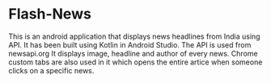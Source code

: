 # Flash-News
This is an android application that displays news headlines from India using API. 
It has been built using Kotlin in Android Studio. 
The API is used from newsapi.org 
It displays image, headline and author of every news. 
Chrome custom tabs are also used in it which opens the entire artice when someone clicks on a specific news.
